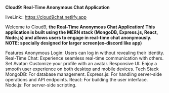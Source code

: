 **Cloud9: Real-Time Anonymous Chat Application**

liveLink:: https://cloud9chat.netlify.app


Welcome to Cloud9, **the Real-Time Anonymous Chat Application! This application is built using the MERN stack (MongoDB, Express.js, React, Node.js) and allows users to engage in real-time chat anonymously.
NOTE: specially designed for larger screen(ex-discord like app)**

Features
Anonymous Login: Users can log in without revealing their identity.
Real-Time Chat: Experience seamless real-time communication with others.
Set Avatar: Customize your profile with an avatar.
Responsive UI: Enjoy a smooth user experience on both desktop and mobile devices.
Tech Stack
MongoDB: For database management.
Express.js: For handling server-side operations and API endpoints.
React: For building the user interface.
Node.js: For server-side scripting.
